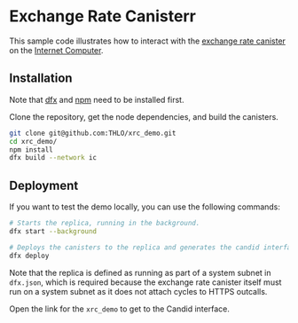 # Exchange Rate Canisterr

This sample code illustrates how to interact with the
[exchange rate canister](https://forum.dfinity.org/t/new-exchange-rate-mechanism/14543)
on the [Internet Computer](https://internetcomputer.org/).

## Installation

Note that [dfx](https://github.com/dfinity/sdk) and [npm](https://docs.npmjs.com/downloading-and-installing-node-js-and-npm) need to be installed first.

Clone the repository, get the node dependencies, and build the canisters.

```bash
git clone git@github.com:THLO/xrc_demo.git
cd xrc_demo/
npm install
dfx build --network ic
```

## Deployment

If you want to test the demo locally, you can use the following commands:

```bash
# Starts the replica, running in the background.
dfx start --background

# Deploys the canisters to the replica and generates the candid interface.
dfx deploy
```

Note that the replica is defined as running as part of a system subnet in `dfx.json`, which is required because the exchange rate canister itself must run on a system subnet as it does not attach cycles to HTTPS outcalls.

Open the link for the `xrc_demo` to get to the Candid interface.
